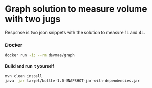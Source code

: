 # Graph solution to measure volume with two jugs
Response is two json snippets with the solution to measure 1L and 4L.
### Docker
```Bash
docker run -it --rm davmae/graph
```

#### Build and run it yourself
```Bash
mvn clean install
java -jar target/bottle-1.0-SNAPSHOT-jar-with-dependencies.jar 
```